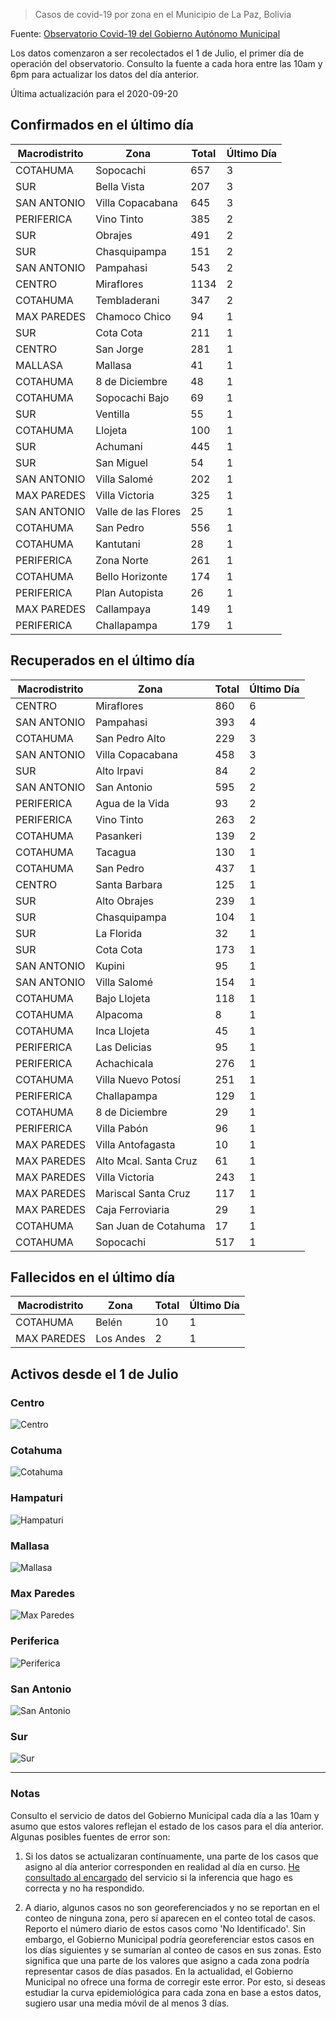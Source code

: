 > Casos de covid-19 por zona en el Municipio de La Paz, Bolivia

Fuente: [Observatorio Covid-19 del Gobierno Autónomo Municipal](http://observatoriocovid19.lapaz.bo/observatorio/index.php/datos-abiertos-covid)

Los datos comenzaron a ser recolectados el 1 de Julio, el primer día de operación del observatorio. Consulto la fuente a cada hora entre las 10am y 6pm para actualizar los datos del día anterior.

Última actualización para el 2020-09-20

## Confirmados en el último día

| Macrodistrito   | Zona                |   Total |   Último Día |
|-----------------|---------------------|---------|--------------|
| COTAHUMA        | Sopocachi           |     657 |            3 |
| SUR             | Bella Vista         |     207 |            3 |
| SAN ANTONIO     | Villa Copacabana    |     645 |            3 |
| PERIFERICA      | Vino Tinto          |     385 |            2 |
| SUR             | Obrajes             |     491 |            2 |
| SUR             | Chasquipampa        |     151 |            2 |
| SAN ANTONIO     | Pampahasi           |     543 |            2 |
| CENTRO          | Miraflores          |    1134 |            2 |
| COTAHUMA        | Tembladerani        |     347 |            2 |
| MAX PAREDES     | Chamoco Chico       |      94 |            1 |
| SUR             | Cota Cota           |     211 |            1 |
| CENTRO          | San Jorge           |     281 |            1 |
| MALLASA         | Mallasa             |      41 |            1 |
| COTAHUMA        | 8 de Diciembre      |      48 |            1 |
| COTAHUMA        | Sopocachi Bajo      |      69 |            1 |
| SUR             | Ventilla            |      55 |            1 |
| COTAHUMA        | Llojeta             |     100 |            1 |
| SUR             | Achumani            |     445 |            1 |
| SUR             | San Miguel          |      54 |            1 |
| SAN ANTONIO     | Villa Salomé        |     202 |            1 |
| MAX PAREDES     | Villa Victoria      |     325 |            1 |
| SAN ANTONIO     | Valle de las Flores |      25 |            1 |
| COTAHUMA        | San Pedro           |     556 |            1 |
| COTAHUMA        | Kantutani           |      28 |            1 |
| PERIFERICA      | Zona Norte          |     261 |            1 |
| COTAHUMA        | Bello Horizonte     |     174 |            1 |
| PERIFERICA      | Plan Autopista      |      26 |            1 |
| MAX PAREDES     | Callampaya          |     149 |            1 |
| PERIFERICA      | Challapampa         |     179 |            1 |

## Recuperados en el último día

| Macrodistrito   | Zona                  |   Total |   Último Día |
|-----------------|-----------------------|---------|--------------|
| CENTRO          | Miraflores            |     860 |            6 |
| SAN ANTONIO     | Pampahasi             |     393 |            4 |
| COTAHUMA        | San Pedro Alto        |     229 |            3 |
| SAN ANTONIO     | Villa Copacabana      |     458 |            3 |
| SUR             | Alto Irpavi           |      84 |            2 |
| SAN ANTONIO     | San Antonio           |     595 |            2 |
| PERIFERICA      | Agua de la Vida       |      93 |            2 |
| PERIFERICA      | Vino Tinto            |     263 |            2 |
| COTAHUMA        | Pasankeri             |     139 |            2 |
| COTAHUMA        | Tacagua               |     130 |            1 |
| COTAHUMA        | San Pedro             |     437 |            1 |
| CENTRO          | Santa Barbara         |     125 |            1 |
| SUR             | Alto Obrajes          |     239 |            1 |
| SUR             | Chasquipampa          |     104 |            1 |
| SUR             | La Florida            |      32 |            1 |
| SUR             | Cota Cota             |     173 |            1 |
| SAN ANTONIO     | Kupini                |      95 |            1 |
| SAN ANTONIO     | Villa Salomé          |     154 |            1 |
| COTAHUMA        | Bajo Llojeta          |     118 |            1 |
| COTAHUMA        | Alpacoma              |       8 |            1 |
| COTAHUMA        | Inca Llojeta          |      45 |            1 |
| PERIFERICA      | Las Delicias          |      95 |            1 |
| PERIFERICA      | Achachicala           |     276 |            1 |
| COTAHUMA        | Villa Nuevo Potosí    |     251 |            1 |
| PERIFERICA      | Challapampa           |     129 |            1 |
| COTAHUMA        | 8 de Diciembre        |      29 |            1 |
| PERIFERICA      | Villa Pabón           |      96 |            1 |
| MAX PAREDES     | Villa Antofagasta     |      10 |            1 |
| MAX PAREDES     | Alto Mcal. Santa Cruz |      61 |            1 |
| MAX PAREDES     | Villa Victoria        |     243 |            1 |
| MAX PAREDES     | Mariscal Santa Cruz   |     117 |            1 |
| MAX PAREDES     | Caja Ferroviaria      |      29 |            1 |
| COTAHUMA        | San Juan de Cotahuma  |      17 |            1 |
| COTAHUMA        | Sopocachi             |     517 |            1 |

## Fallecidos en el último día

| Macrodistrito   | Zona      |   Total |   Último Día |
|-----------------|-----------|---------|--------------|
| COTAHUMA        | Belén     |      10 |            1 |
| MAX PAREDES     | Los Andes |       2 |            1 |

## Activos desde el 1 de Julio

### Centro

![Centro](plots/activos_centro.png)

### Cotahuma

![Cotahuma](plots/activos_cotahuma.png)

### Hampaturi

![Hampaturi](plots/activos_hampaturi.png)

### Mallasa

![Mallasa](plots/activos_mallasa.png)

### Max Paredes

![Max Paredes](plots/activos_max_paredes.png)

### Periferica

![Periferica](plots/activos_periferica.png)

### San Antonio

![San Antonio](plots/activos_san_antonio.png)

### Sur

![Sur](plots/activos_sur.png)

---

### Notas

Consulto el servicio de datos del Gobierno Municipal cada día a las 10am y asumo que estos valores reflejan el estado de los casos para el día anterior. Algunas posibles fuentes de error son:

1. Si los datos se actualizaran contínuamente, una parte de los casos que asigno al día anterior corresponden en realidad al día en curso. [He consultado al encargado](https://twitter.com/mauforonda/status/1278727234765959168) del servicio si la inferencia que hago es correcta y no ha respondido.

2. A diario, algunos casos no son georeferenciados y no se reportan en el conteo de ninguna zona, pero sí aparecen en el conteo total de casos. Reporto el número diario de estos casos como 'No Identificado'.  Sin embargo, el Gobierno Municipal podría georeferenciar estos casos en los días siguientes y se sumarían al conteo de casos en sus zonas. Esto significa que una parte de los valores que asigno a cada zona podría representar casos de días pasados. En la actualidad, el Gobierno Municipal no ofrece una forma de corregir este error. Por esto, si deseas estudiar la curva epidemiológica para cada zona en base a estos datos, sugiero usar una media móvil de al menos 3 días.